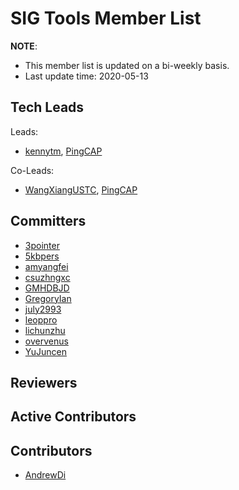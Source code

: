 # SIG Tools Member List

**NOTE**:

* This member list is updated on a bi-weekly basis.
* Last update time: 2020-05-13

## Tech Leads

Leads:

* [kennytm](https://github.com/kennytm), [PingCAP](https://pingcap.com/en/)

Co-Leads:

* [WangXiangUSTC](https://github.com/WangXiangUSTC), [PingCAP](https://pingcap.com/en/)

## Committers

* [3pointer](https://github.com/3pointer)
* [5kbpers](https://github.com/5kbpers)
* [amyangfei](https://github.com/amyangfei)
* [csuzhngxc](https://github.com/csuzhngxc)
* [GMHDBJD](https://github.com/GMHDBJD)
* [GregoryIan](https://github.com/GregoryIan)
* [july2993](https://github.com/july2993)
* [leoppro](https://github.com/leoppro)
* [lichunzhu](https://github.com/lichunzhu)
* [overvenus](https://github.com/overvenus)
* [YuJuncen](https://github.com/YuJuncen)

## Reviewers

## Active Contributors

## Contributors

* [AndrewDi](https://github.com/AndrewDi)
